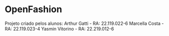 # OpenFashion
Projeto criado pelos alunos:
Arthur Gatti - RA: 22.119.022-6
Marcella Costa - RA: 22.119.023-4
Yasmin Vitorino - RA: 22.219.012-6
